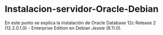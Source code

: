 # Instalacion-servidor-Oracle-Debian
En este punto se explica la instalación de Oracle Database 12c Release 2 (12.2.0.1.0) - Enterprise Edition en Debian Jessie (8.11.0).
